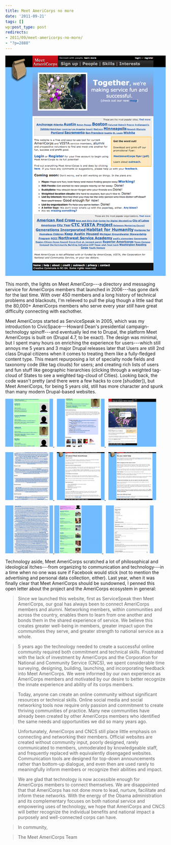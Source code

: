 ```yaml
---
title: Meet AmeriCorps no more
date: '2011-09-21'
tags: []
wp:post_type: post
redirects:
- 2011/09/meet-americorps-no-more/
- "?p=2888"
---
```


[ ![](/uploads/2011-09/Home-Meet-AmeriCorps.png "Home | Meet AmeriCorps") ](/uploads/2011-09/Home-Meet-AmeriCorps.png)

This month, the lights on Meet AmeriCorp---a directory and messaging service for AmeriCorps members that launched in 2006---has gone dark for the last time. With over 450 members and a long history of technical problems and blackouts, I'm relieved to pull the plug though a little sad that the 80,000+ AmeriCorps members who serve every year _still_ have great difficulty connecting with eachother.

Meet AmeriCorps started as ServiceSpeak in 2005, which was my introduction to CivicSpace---Howard Dean's presidential campaign-technology spinoff---and eventually led me to Drupal, the platform Meet AmeriCorps is built on (Drupal 4.7, to be exact). The design was minimal, but I spent many hours on enriching the experience for users---which still annoys me 5 years and 3 major Drupal releases later that Users are still 2nd class Drupal citizens when it comes to treating them like a fully-fledged content type. This meant repurposing a lot of specialty node fields and taxonomy code (like tag clouds) for users; and creating rich lists of users and fun stuff like geographic hierarchies (clicking through a weighted tag-cloud of States to see a weighted tag-cloud of Cities). Looking back, the code wasn't pretty (and there were a few hacks to core [shudder]), but Meet AmeriCorps, for being 5 years old, still has more character and spunk than many modern Drupal-based websites.

[ ![](/uploads/2011-09/California-Meet-AmeriCorps-150x150.png "California | Meet AmeriCorps") ](/uploads/2011-09/California-Meet-AmeriCorps.png)  [ ![](/uploads/2011-09/rebecca-Meet-AmeriCorps-150x150.png "rebecca | Meet AmeriCorps") ](/uploads/2011-09/rebecca-Meet-AmeriCorps.png)  [ ![](/uploads/2011-09/Map-Meet-AmeriCorps-150x150.png "Map | Meet AmeriCorps") ](/uploads/2011-09/Map-Meet-AmeriCorps.png)

[ ![](/uploads/2011-09/Interests-Meet-AmeriCorps-150x150.png "Interests | Meet AmeriCorps") ](/uploads/2011-09/Interests-Meet-AmeriCorps.png)  [ ![](/uploads/2011-09/All-about-Meet-AmeriCorps-Meet-AmeriCorps-150x150.png "All about Meet AmeriCorps | Meet AmeriCorps") ](/uploads/2011-09/All-about-Meet-AmeriCorps-Meet-AmeriCorps.png)  [ ![](/uploads/2011-09/So-you-need-help-Meet-AmeriCorps-150x150.png "So you need help | Meet AmeriCorps") ](/uploads/2011-09/So-you-need-help-Meet-AmeriCorps.png)

[ ![](/uploads/2011-09/Service-Area-Meet-AmeriCorps-150x150.png "Service Area | Meet AmeriCorps") ](/uploads/2011-09/Service-Area-Meet-AmeriCorps.png) [ ![](/uploads/2011-09/Alaska-Meet-AmeriCorps-150x150.png "Alaska | Meet AmeriCorps") ](/uploads/2011-09/Alaska-Meet-AmeriCorps.png)  [ ![](/uploads/2011-09/user-account-Meet-AmeriCorps-150x150.png "user account | Meet AmeriCorps") ](/uploads/2011-09/user-account-Meet-AmeriCorps.png)

Technology aside, Meet AmeriCorps scratched a lot of philosophical and ideological itches---from organizing to communication and technology---in a time when no one was sure if Facebook would stick (not to mention the advertising and personal data collection, either). Last year, when it was finally clear that Meet AmeriCorps should be sundowned, I penned this open letter about the project and the AmeriCorps ecosystem in general:

> Since we launched this website, first as ServiceSpeak then Meet AmeriCorps, our goal has always been to connect AmeriCorps members and alumni. Networking members, within communities and across the country, enables them to learn from one another and bonds them in the shared experience of service. We believe this creates greater well-being in members, greater impact upon the communities they serve, and greater strength to national service as a whole.

>

> 5 years ago the technology needed to create a successful online community required both commitment and technical skills. Frustrated with the lack of investment by AmeriCorps and the Corporation for National and Community Service (CNCS), we spent considerable time surveying, designing, building, launching, and incorporating feedback into Meet AmeriCorps. We were informed by our own experience as AmeriCorps members and motivated by our desire to better recognize the innate experience and ability of its corps members.

>

> Today, anyone can create an online community without significant resources or technical skills. Online social media and social networking tools now require only passion and commitment to create thriving communities of practice. Many new communities have already been created by other AmeriCorps members who identified the same needs and opportunities we did so many years ago.

>

> Unfortunately, AmeriCorps and CNCS still place little emphasis on connecting and networking their members. Official websites are created without community input, poorly designed, rarely communicated to members, unmoderated by knowledgeable staff, and frequently replaced with equivalently disengaged websites. Communication tools are designed for top-down announcements rather than bottom-up dialogue, and even then are used rarely to meaningfully inform members or recognize their abilities and impact.

>

> We are glad that technology is now accessible enough for AmeriCorps members to connect themselves. We are disappointed that that AmeriCorps has not done more to lead, nurture, facilitate and inform these networks. With the energy of the Obama administration and its complementary focuses on both national service and empowering uses of technology, we hope that AmeriCorps and CNCS will better recognize the individual benefits and national impact a purposely and well-connected corps can have.

>

> In community,

> The Meet AmeriCorps Team
